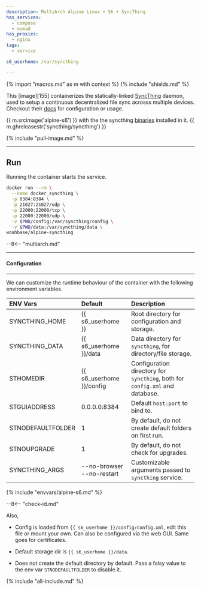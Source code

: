 ```yaml
---
description: MultiArch Alpine Linux + S6 + SyncThing
has_services:
  - compose
  - nomad
has_proxies:
  - nginx
tags:
  - service

s6_userhome: /var/syncthing

---
```


{% import "macros.md" as m with context %}
{% include "shields.md" %}

This [image][155] containerizes the statically-linked
[SyncThing][1] daemon, used to setup a continuous decentralized
file sync acrosss multiple devices. Checkout their [docs][3] for
configuration or usage.

{{ m.srcimage('alpine-s6') }} with the the syncthing [binaries][2]
installed in it. {{ m.ghreleasestr('syncthing/syncthing') }}

{% include "pull-image.md" %}

---
Run
---

Running the container starts the service.

``` sh
docker run --rm \
  --name docker_syncthing \
  -p 8384:8384 \
  -p 21027:21027/udp \
  -p 22000:22000/tcp \
  -p 22000:22000/udp \
  -v $PWD/config:/var/syncthing/config \
  -v $PWD/data:/var/syncthing/data \
woahbase/alpine-syncthing
```

--8<-- "multiarch.md"

---
#### Configuration
---

We can customize the runtime behaviour of the container with the
following environment variables.

| ENV Vars          | Default                   | Description
| :---              | :---                      | :---
| SYNCTHING_HOME    | {{ s6_userhome }}         | Root directory for configuration and storage.
| SYNCTHING_DATA    | {{ s6_userhome }}/data    | Data directory for `syncthing`, for directory/file storage.
| STHOMEDIR         | {{ s6_userhome }}/config  | Configuration directory for `syncthing`, both for `config.xml` and database.
| STGUIADDRESS      | 0.0.0.0:8384              | Default `host:port` to bind to.
| STNODEFAULTFOLDER | 1                         | By default, do not create default folders on first run.
| STNOUPGRADE       | 1                         | By default, do not check for upgrades.
| SYNCTHING_ARGS    | --no-browser --no-restart | Customizable arguments passed to `syncthing` service.
{% include "envvars/alpine-s6.md" %}

--8<-- "check-id.md"

Also,

* Config is loaded from `{{ s6_userhome }}/config/config.xml`, edit
  this file or mount your own. Can also be configured via the web
  GUI. Same goes for certificates.

* Default storage dir is `{{ s6_userhome }}/data`.

* Does not create the default directory by default. Pass a falsy
  value to the env var `STNODEFAULTFOLDER` to disable it.

[1]: https://syncthing.net/
[2]: https://github.com/syncthing/syncthing
[3]: https://docs.syncthing.net/

{% include "all-include.md" %}
